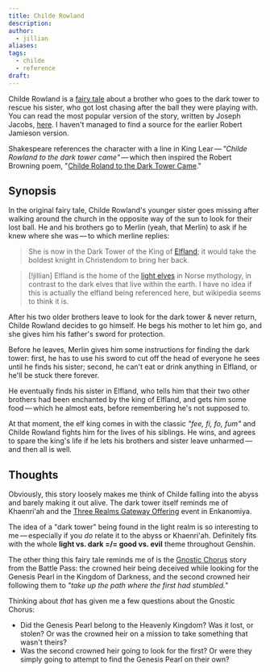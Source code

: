 ```yaml
---
title: Childe Rowland
description: 
author:
  - jillian
aliases: 
tags:
  - childe
  - reference
draft:
---
```

Childe Rowland is a [fairy tale](https://en.wikipedia.org/wiki/Childe_Rowland?useskin=vector) about a brother who goes to the dark tower to rescue his sister, who got lost chasing after the ball they were playing with. You can read the most popular version of the story, written by Joseph Jacobs, [here](https://archive.org/details/englishfairytale1902jaco/page/122/mode/2up). I haven't managed to find a source for the earlier Robert Jamieson version.

Shakespeare references the character with a line in King Lear — *"Childe Rowland to the dark tower came"* — which then inspired the Robert Browning poem, "[Childe Roland to the Dark Tower Came](https://fivers.typepad.com/files/childe-roland-to-the-dark-tower-came.pdf)."

## Synopsis
In the original fairy tale, Childe Rowland's younger sister goes missing after walking around the church in the opposite way of the sun to look for their lost ball. He and his brothers go to Merlin (yeah, that Merlin) to ask if he knew where she was — to which merline replies:

> She is now in the Dark Tower of the King of [Elfland](https://en.wikipedia.org/w/index.php?title=%C3%81lfheimr&useskin=vector); it would take the boldest knight in Christendom to bring her back.


> [!jillian] 
> Elfland is the home of the [light elves](https://en.wikipedia.org/w/index.php?title=D%C3%B6kk%C3%A1lfar_and_Lj%C3%B3s%C3%A1lfar&useskin=vector) in Norse mythology, in contrast to the dark elves that live within the earth. I have no idea if this is actually the elfland being referenced here, but wikipedia seems to think it is.

After his two older brothers leave to look for the dark tower & never return, Childe Rowland decides to go himself. He begs his mother to let him go, and she gives him his father's sword for protection.

Before he leaves, Merlin gives him some instructions for finding the dark tower: first, he has to use his sword to cut off the head of everyone he sees until he finds his sister; second, he can't eat or drink anything in Elfland, or he'll be stuck there forever.

He eventually finds his sister in Elfland, who tells him that their two other brothers had been enchanted by the king of Elfland, and gets him some food — which he almost eats, before remembering he's not supposed to.

At that moment, the elf king comes in with the classic *"fee, fi, fo, fum"* and Childe Rowland fights him for the lives of his siblings. He wins, and agrees to spare the king's life if he lets his brothers and sister leave unharmed — and then all is well.

## Thoughts
Obviously, this story loosely makes me think of Childe falling into the abyss and barely making it out alive. The dark tower itself reminds me of Khaenri'ah and the [Three Realms Gateway Offering](https://genshin-impact.fandom.com/wiki/Three_Realms_Gateway_Offering) event in Enkanomiya.

The idea of a "dark tower" being found in the light realm is so interesting to me — especially if you *do* relate it to the abyss or Khaenri'ah. Definitely fits with the whole **light vs. dark =/= good vs. evil** theme throughout Genshin.

The other thing this fairy tale reminds me of is the [Gnostic Chorus](https://www.youtube.com/watch?v=E0pkwZVL_GQ) story from the Battle Pass: the crowned heir being deceived while looking for the Genesis Pearl in the Kingdom of Darkness, and the second crowned heir following them to *"take up the path where the first had stumbled."*

Thinking about *that* has given me a few questions about the Gnostic Chorus:
- Did the Genesis Pearl belong to the Heavenly Kingdom? Was it lost, or stolen? Or was the crowned heir on a mission to take something that wasn't theirs?
- Was the second crowned heir going to look for the first? Or were they simply going to attempt to find the Genesis Pearl on their own?
